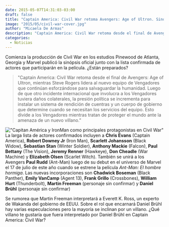 ```yaml
---
date: 2015-05-07T14:31:03-03:00
draft: false
title: "Captain America: Civil War retoma Avengers: Age of Ultron. Sinópsis oficial y lista de actores confirmados"
image: "2015/05/civil-war-cover.jpg"
author: "Micaela De Armas"
description: "Captain America: Civil War retoma desde el final de Avengers: Age of Ultron, mientras Steve Rogers lidera al nuevo equipo de Vengadores que continúan esforzándose para salvaguardar la humanidad."
categories:
  - Noticias
---
```


Comienza la producción de Civil War en los estudios Pinewood de Atlanta, Georgia y Marvel publicó la sinópsis oficial junto con la lista confirmada de actores que participarán en la película. ¿Están preparados?

> "Captain America: Civil War retoma desde el final de Avengers: Age of Ultron, mientras Steve Rogers lidera al nuevo equipo de Vengadores que continúan esforzándose para salvaguardar la humanidad. Luego de que otro incidente internacional que involucra a los Vengadores tuviera daños colaterales, la presión política se incrementa para instalar un sistema de rendición de cuentras y un cuerpo de gobierno que determine cuando se necesitan los servicios del equipo. Esto divide a los Vengadores mientras tratan de proteger el mundo ante la amenaza de un nuevo villano.”

!["Capitan América y IronMan como principales protagonistas en Civil War"](/img/2015/05/civil-war-01.jpg)
La larga lista de actores confirmados incluyen a **Chris Evans** (Captain America), **Robert Downey Jr** (Iron Man), **Scarlett Johansson** (Black Widow), **Sebastian Stan** (Winter Soldier), **Anthony Mackie** (Falcon), **Paul Bettany** (The Vision), **Jeremy Renner** (Hawkeye), **Don Cheadle** (War Machine) y **Elizabeth Olsen** (Scarlet Witch). También se unirá a los Avengers **Paul Rudd** (Ant-Man) luego de su debut en el universo de Marvel el 17 de julio de este año cuando se estrene la película *Ant-Man: El hombre hormiga*.
Las nuevas incorporaciones son **Chadwick Boseman** (Black Panther), **Emily VanCamp** (Agent 13), **Frank Grillo** (Crossbones), **William Hurt** (Thunderbolt), **Martin Freeman** (personaje sin confirmar) y **Daniel Brühl** (personaje sin confirmar)

Se rumorea que Martin Freeman interpretará a Everett K. Ross, un experto de Wakanda del gobierno de EEUU. Sobre el rol que encarnará Daniel Brühl hay varias especulaciones pero la mayoría se inclinan por un villano. ¿Qué villano te gustaría que fuera interpretado por Daniel Brühl en Captain America: Civil War?


